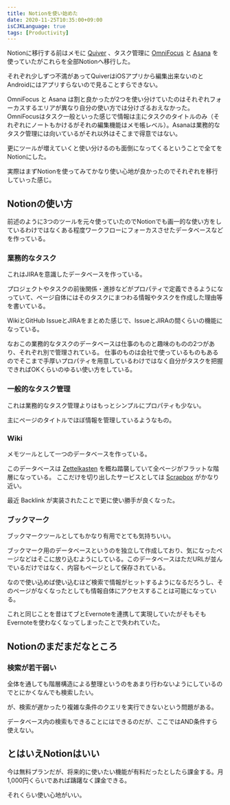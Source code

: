 ```yaml
---
title: Notionを使い始めた
date: 2020-11-25T10:35:00+09:00
isCJKLanguage: true
tags: [Productivity]
---
```


Notionに移行する前はメモに [Quiver](https://happenapps.com) 、タスク管理に [OmniFocus](https://www.omnigroup.com/omnifocus/) と [Asana](https://asana.com) を使っていたがこれらを全部Notionへ移行した。

それぞれ少しずつ不満があってQuiverはiOSアプリから編集出来ないのとAndroidにはアプリすらないので見ることすらできない。

OmniFocus と Asana は割と良かったが2つを使い分けていたのはそれぞれフォーカスするエリアが異なり自分の使い方では分けざるおえなかった。
OmniFocusはタスク一般といった感じで情報は主にタスクのタイトルのみ（それぞれにノートもかけるがそれの編集機能はメモ帳レベル）。Asanaは業務的なタスク管理には向いているがそれ以外はそこまで得意ではない。

更にツールが増えていくと使い分けるのも面倒になってくるということで全てをNotionにした。

実際はまずNotionを使ってみてかなり使い心地が良かったのでそれぞれを移行していった感じ。

## Notionの使い方

前述のように3つのツールを元々使っていたのでNotionでも画一的な使い方をしているわけではなくある程度ワークフローにフォーカスさせたデータベースなどを作っている。

### 業務的なタスク

これはJIRAを意識したデータベースを作っている。

プロジェクトやタスクの前後関係・進捗などがプロパティで定義できるようになっていて、ページ自体にはそのタスクにまつわる情報やタスクを作成した理由等を書いている。

WikiとGitHub IssueとJIRAをまとめた感じで、IssueとJIRAの間くらいの機能になっている。

なおこの業務的なタスクのデータベースは仕事のものと趣味のものの2つがあり、それぞれ別で管理されている。
仕事のものは会社で使っているものもあるのでそこまで手厚いプロパティを用意しているわけではなく自分がタスクを把握できればOKくらいのゆるい使い方をしている。

### 一般的なタスク管理

これは業務的なタスク管理よりはもっとシンプルにプロパティも少ない。

主にページのタイトルでほぼ情報を管理しているようなもの。

### Wiki

メモツールとして一つのデータベースを作っている。

このデータベースは [Zettelkasten](https://en.wikipedia.org/wiki/Zettelkasten) を概ね踏襲していて全ページがフラットな階層になっている。
ここだけを切り出したサービスとしては [Scrapbox](https://scrapbox.io/product) がかなり近い。

最近 Backlink が実装されたことで更に使い勝手が良くなった。

### ブックマーク

ブックマークツールとしてもかなり有用でとても気持ちいい。

ブックマーク用のデータベースというのを独立して作成しており、気になったページなどはそこに放り込むようにしている。このデータベースはただURLが並んでいるだけではなく、内容もページとして保存されている。

なので使い込めば使い込むほど検索で情報がヒットするようになるだろうし、そのページがなくなったとしても情報自体にアクセスすることは可能になっている。

これと同じことを昔はてブとEvernoteを連携して実現していたがそもそもEvernoteを使わなくなってしまったことで失われていた。

## Notionのまだまだなところ

### 検索が若干弱い

全体を通しても階層構造による整理というのをあまり行わないようにしているのでとにかくなんでも検索したい。

が、検索が遅かったり複雑な条件のクエリを実行できないという問題がある。

データベース内の検索もできることにはできるのだが、ここではAND条件すら使えない。

## とはいえNotionはいい

今は無料プランだが、将来的に使いたい機能が有料だったとしたら課金する。月1,000円くらいであれば躊躇なく課金できる。

それくらい使い心地がいい。
